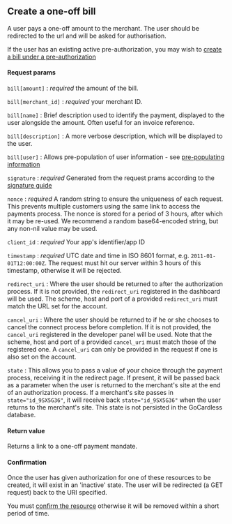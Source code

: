 ## Create a one-off bill

A user pays a one-off amount to the merchant. The user should be redirected to the url and will be asked for authorisation.

If the user has an existing active pre-authorization, you may wish to [create a bill under a pre-authorization](#create-a-bill-under-a-pre-auth)

#### Request params

`bill[amount]`
:    _required_ the amount of the bill.

`bill[merchant_id]`
:    _required_ your merchant ID.

`bill[name]`
:    Brief description used to identify the payment, displayed to the user alongside the amount. Often useful for an invoice reference.

`bill[description]`
:    A more verbose description, which will be displayed to the user.

`bill[user]`
:    Allows pre-population of user information - see [pre-populating information](#pre-populating-information)

`signature`
:    _required_ Generated from the request prams according to the [signature guide](#signing-requests)

`nonce`
:    _required_ A random string to ensure the uniqueness of each request. This prevents multiple customers using the same link to access the payments process. The nonce is stored for a period of 3 hours, after which it may be re-used. We recommend a random base64-encoded string, but any non-nil value may be used.

`client_id`
:    _required_ Your app's identifier/app ID

`timestamp`
:    _required_ UTC date and time in ISO 8601 format, e.g. `2011-01-01T12:00:00Z`. The request must hit our server within 3 hours of this timestamp, otherwise it will be rejected.

`redirect_uri`
:    Where the user should be returned to after the authorization process. If it is not provided, the `redirect_uri` registered in the dashboard will be used. The scheme, host and port of a provided `redirect_uri` must match the URL set for the account.

`cancel_uri`
:    Where the user should be returned to if he or she chooses to cancel the connect process before completion. If it is not provided, the `cancel_uri` registered in the developer panel will be used. Note that the scheme, host and port of a provided  `cancel_uri` must match those of the registered one. A `cancel_uri` can only be provided in the request if one is also set on the account.

`state`
:    This allows you to pass a value of your choice through the payment process, receiving it in the redirect page. If present, it will be passed back as a parameter when the user is returned to the merchant's site at the end of an authorization process. If a merchant's site passes in `state="id_9SX5G36"`, it will receive back `state="id_9SX5G36"` when the user returns to the merchant's site. This state is not persisted in the GoCardless database.

#### Return value

Returns a link to a one-off payment mandate.

#### Confirmation

Once the user has given authorization for one of these resources to be created, it will exist in an 'inactive' state. The user will be redirected (a GET request) back to the URI specified.

You must [confirm the resource](#confirm-a-new-one-off-bill) otherwise it will be removed within a short period of time.
